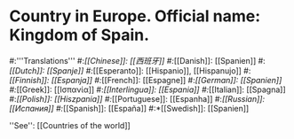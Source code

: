 # Country in Europe. Official name: Kingdom of Spain.
#:'''Translations'''
#:*[[Chinese]]: [[西班牙]]
#:*[[Danish]]: [[Spanien]]
#:*[[Dutch]]: [[Spanje]]
#:*[[Esperanto]]: [[Hispanio]], [[Hispanujo]]
#:*[[Finnish]]: [[Espanja]]
#:*[[French]]: [[Espagne]]
#:*[[German]]: [[Spanien]]
#:*[[Greek]]: [[Ισπανία]]
#:*[[Interlingua]]: [[Espania]]
#:*[[Italian]]: [[Spagna]]
#:*[[Polish]]: [[Hiszpania]]
#:*[[Portuguese]]: [[Espanha]]
#:*[[Russian]]: [[Испания]]
#:*[[Spanish]]: [[España]]
#:*[[Swedish]]: [[Spanien]]

''See'': [[Countries of the world]]